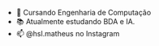 - 💼 Cursando Engenharia de Computação
- 📚 Atualmente estudando BDA e IA.
- 📫 @hsl.matheus no Instagram

